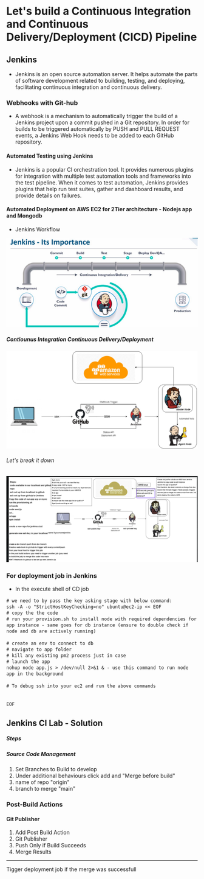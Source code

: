 # Let's build a Continuous Integration and Continuous Delivery/Deployment (CICD) Pipeline
## Jenkins
- Jenkins is an open source automation server. It helps automate the parts of software development related to building, testing, and deploying, facilitating continuous integration and continuous delivery.

### Webhooks with Git-hub
- A webhook is a mechanism to automatically trigger the build of a Jenkins project upon a commit pushed in a Git repository. In order for builds to be triggered automatically by PUSH and PULL REQUEST events, a Jenkins Web Hook needs to be added to each GitHub repository.
   
#### Automated Testing using Jenkins
- Jenkins is a popular CI orchestration tool. It provides numerous plugins for integration with multiple test automation tools and frameworks into the test pipeline. When it comes to test automation, Jenkins provides plugins that help run test suites, gather and dashboard results, and provide details on failures.
  
#### Automated Deployment on AWS EC2 for 2Tier architecture - Nodejs app and Mongodb  

- Jenkins Workflow
  
![](images/jenkins.png)

##### Contiounus Integration Continuous Delivery/Deployment 
![](images/CICD.png)

###### Let's break it down 
  ![](images/cicd_jenkins.png)

### For deployment job in Jenkins
- In the execute shell of CD job

```
# we need to by pass the key asking stage with below command:
ssh -A -o "StrictHostKeyChecking=no" ubuntu@ec2-ip << EOF	
# copy the the code
# run your provision.sh to install node with required dependencies for app instance - same goes for db instance (ensure to double check if node and db are actively running)

# create an env to connect to db
# navigate to app folder
# kill any existing pm2 process just in case
# launch the app
nohup node app.js > /dev/null 2>&1 & - use this command to run node app in the background

# To debug ssh into your ec2 and run the above commands
    

EOF
```
## Jenkins CI Lab - Solution

##### Steps

##### Source Code Management

1. Set Branches to Build to develop
2. Under additional behaviours click add and "Merge before build"
3. name of repo "origin"
4. branch to merge "main"

### Post-Build Actions

#### Git Publisher

1. Add Post Build Action
2. Git Publisher
3. Push Only if Build Succeeds
4. Merge Results

--- 
Tigger deployment job if the merge was successfull
